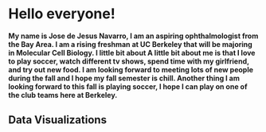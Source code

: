 # Hello everyone! #
**My name is Jose de Jesus Navarro, I am an aspiring ophthalmologist from the Bay Area. I am a rising freshman at UC Berkeley that will be majoring in Molecular Cell Biology. I little bit about A little bit about me is that I love to play soccer, watch different tv shows, spend time with my girlfriend, and try out new food. I am looking forward to meeting lots of new people during the fall and I hope my fall semester is chill. Another thing I am looking forward to this fall is playing soccer, I hope I can play on one of the club teams here at Berkeley.** 
<br>


## Data Visualizations
<script src="https://cdn.plot.ly/plotly-latest.min.js"></script>
<div>                            <div id="a7a267bc-e95b-4022-be5d-cbe6f50b2e27" class="plotly-graph-div" style="height:100%; width:100%;"></div>            <script type="text/javascript">                                    window.PLOTLYENV=window.PLOTLYENV || {};                                    if (document.getElementById("a7a267bc-e95b-4022-be5d-cbe6f50b2e27")) {                    Plotly.newPlot(                        "a7a267bc-e95b-4022-be5d-cbe6f50b2e27",                        [{"coloraxis":"coloraxis","geo":"geo","hovertemplate":"year=1952<br>iso_alpha=%{location}<br>lifeExp=%{z}<extra></extra>","locations":["AFG","ALB","DZA","AGO","ARG","AUS","AUT","BHR","BGD","BEL","BEN","BOL","BIH","BWA","BRA","BGR","BFA","BDI","KHM","CMR","CAN","CAF","TCD","CHL","CHN","COL","COM","COD","COG","CRI","CIV","HRV","CUB","CZE","DNK","DJI","DOM","ECU","EGY","SLV","GNQ","ERI","ETH","FIN","FRA","GAB","GMB","DEU","GHA","GRC","GTM","GIN","GNB","HTI","HND","HKG","HUN","ISL","IND","IDN","IRN","IRQ","IRL","ISR","ITA","JAM","JPN","JOR","KEN","KOR","KOR","KWT","LBN","LSO","LBR","LBY","MDG","MWI","MYS","MLI","MRT","MUS","MEX","MNG","MNE","MAR","MOZ","MMR","NAM","NPL","NLD","NZL","NIC","NER","NGA","NOR","OMN","PAK","PAN","PRY","PER","PHL","POL","PRT","PRI","REU","ROU","RWA","STP","SAU","SEN","SRB","SLE","SGP","SVK","SVN","SOM","ZAF","ESP","LKA","SDN","SWZ","SWE","CHE","SYR","TWN","TZA","THA","TGO","TTO","TUN","TUR","UGA","GBR","USA","URY","VEN","VNM","PSE","YEM","ZMB","ZWE"],"name":"","type":"choropleth","z":[28.801,55.23,43.077,30.015,62.485,69.12,66.8,50.93899999999999,37.484,68.0,38.223,40.414,53.82,47.622,50.917,59.6,31.975,39.031,39.417,38.523,68.75,35.463,38.092,54.745,44.0,50.643,40.715,39.143,42.111,57.206,40.477,61.21,59.42100000000001,66.87,70.78,34.812,45.928,48.357,41.893,45.262,34.482,35.92800000000001,34.078,66.55,67.41,37.003,30.0,67.5,43.149,65.86,42.023,33.609,32.5,37.579,41.912,60.96,64.03,72.49,37.37300000000001,37.468,44.869,45.32,66.91,65.39,65.94,58.53,63.03,43.158,42.27,50.056,47.453,55.565,55.928,42.13800000000001,38.48,42.723,36.681,36.256,48.463,33.685,40.543,50.986,50.789,42.244,59.164,42.87300000000001,31.286,36.319,41.725,36.157,72.13,69.39,42.31399999999999,37.444,36.324,72.67,37.578,43.43600000000001,55.191,62.649,43.902,47.752,61.31,59.82,64.28,52.724,61.05,40.0,46.471,39.875,37.278,57.996,30.331,60.396,64.36,65.57,32.978,45.00899999999999,64.94,57.593,38.635,41.407,71.86,69.62,45.883,58.5,41.215,50.848,38.596,59.1,44.6,43.585,39.978,69.18,68.44,66.071,55.088,40.412,43.16,32.548,42.038,48.451]}],                        {"coloraxis":{"cmax":80,"cmin":30,"colorbar":{"title":{"text":"lifeExp"}},"colorscale":[[0.0,"rgb(165,0,38)"],[0.1,"rgb(215,48,39)"],[0.2,"rgb(244,109,67)"],[0.3,"rgb(253,174,97)"],[0.4,"rgb(254,224,139)"],[0.5,"rgb(255,255,191)"],[0.6,"rgb(217,239,139)"],[0.7,"rgb(166,217,106)"],[0.8,"rgb(102,189,99)"],[0.9,"rgb(26,152,80)"],[1.0,"rgb(0,104,55)"]]},"geo":{"domain":{"x":[0.0,1.0],"y":[0.0,1.0]}},"legend":{"tracegroupgap":0},"sliders":[{"active":0,"currentvalue":{"prefix":"year="},"len":0.9,"pad":{"b":10,"t":60},"steps":[{"args":[["1952"],{"frame":{"duration":0,"redraw":true},"fromcurrent":true,"mode":"immediate","transition":{"duration":0,"easing":"linear"}}],"label":"1952","method":"animate"},{"args":[["1957"],{"frame":{"duration":0,"redraw":true},"fromcurrent":true,"mode":"immediate","transition":{"duration":0,"easing":"linear"}}],"label":"1957","method":"animate"},{"args":[["1962"],{"frame":{"duration":0,"redraw":true},"fromcurrent":true,"mode":"immediate","transition":{"duration":0,"easing":"linear"}}],"label":"1962","method":"animate"},{"args":[["1967"],{"frame":{"duration":0,"redraw":true},"fromcurrent":true,"mode":"immediate","transition":{"duration":0,"easing":"linear"}}],"label":"1967","method":"animate"},{"args":[["1972"],{"frame":{"duration":0,"redraw":true},"fromcurrent":true,"mode":"immediate","transition":{"duration":0,"easing":"linear"}}],"label":"1972","method":"animate"},{"args":[["1977"],{"frame":{"duration":0,"redraw":true},"fromcurrent":true,"mode":"immediate","transition":{"duration":0,"easing":"linear"}}],"label":"1977","method":"animate"},{"args":[["1982"],{"frame":{"duration":0,"redraw":true},"fromcurrent":true,"mode":"immediate","transition":{"duration":0,"easing":"linear"}}],"label":"1982","method":"animate"},{"args":[["1987"],{"frame":{"duration":0,"redraw":true},"fromcurrent":true,"mode":"immediate","transition":{"duration":0,"easing":"linear"}}],"label":"1987","method":"animate"},{"args":[["1992"],{"frame":{"duration":0,"redraw":true},"fromcurrent":true,"mode":"immediate","transition":{"duration":0,"easing":"linear"}}],"label":"1992","method":"animate"},{"args":[["1997"],{"frame":{"duration":0,"redraw":true},"fromcurrent":true,"mode":"immediate","transition":{"duration":0,"easing":"linear"}}],"label":"1997","method":"animate"},{"args":[["2002"],{"frame":{"duration":0,"redraw":true},"fromcurrent":true,"mode":"immediate","transition":{"duration":0,"easing":"linear"}}],"label":"2002","method":"animate"},{"args":[["2007"],{"frame":{"duration":0,"redraw":true},"fromcurrent":true,"mode":"immediate","transition":{"duration":0,"easing":"linear"}}],"label":"2007","method":"animate"}],"x":0.1,"xanchor":"left","y":0,"yanchor":"top"}],"template":{"data":{"bar":[{"error_x":{"color":"#2a3f5f"},"error_y":{"color":"#2a3f5f"},"marker":{"line":{"color":"#E5ECF6","width":0.5},"pattern":{"fillmode":"overlay","size":10,"solidity":0.2}},"type":"bar"}],"barpolar":[{"marker":{"line":{"color":"#E5ECF6","width":0.5},"pattern":{"fillmode":"overlay","size":10,"solidity":0.2}},"type":"barpolar"}],"carpet":[{"aaxis":{"endlinecolor":"#2a3f5f","gridcolor":"white","linecolor":"white","minorgridcolor":"white","startlinecolor":"#2a3f5f"},"baxis":{"endlinecolor":"#2a3f5f","gridcolor":"white","linecolor":"white","minorgridcolor":"white","startlinecolor":"#2a3f5f"},"type":"carpet"}],"choropleth":[{"colorbar":{"outlinewidth":0,"ticks":""},"type":"choropleth"}],"contour":[{"colorbar":{"outlinewidth":0,"ticks":""},"colorscale":[[0.0,"#0d0887"],[0.1111111111111111,"#46039f"],[0.2222222222222222,"#7201a8"],[0.3333333333333333,"#9c179e"],[0.4444444444444444,"#bd3786"],[0.5555555555555556,"#d8576b"],[0.6666666666666666,"#ed7953"],[0.7777777777777778,"#fb9f3a"],[0.8888888888888888,"#fdca26"],[1.0,"#f0f921"]],"type":"contour"}],"contourcarpet":[{"colorbar":{"outlinewidth":0,"ticks":""},"type":"contourcarpet"}],"heatmap":[{"colorbar":{"outlinewidth":0,"ticks":""},"colorscale":[[0.0,"#0d0887"],[0.1111111111111111,"#46039f"],[0.2222222222222222,"#7201a8"],[0.3333333333333333,"#9c179e"],[0.4444444444444444,"#bd3786"],[0.5555555555555556,"#d8576b"],[0.6666666666666666,"#ed7953"],[0.7777777777777778,"#fb9f3a"],[0.8888888888888888,"#fdca26"],[1.0,"#f0f921"]],"type":"heatmap"}],"heatmapgl":[{"colorbar":{"outlinewidth":0,"ticks":""},"colorscale":[[0.0,"#0d0887"],[0.1111111111111111,"#46039f"],[0.2222222222222222,"#7201a8"],[0.3333333333333333,"#9c179e"],[0.4444444444444444,"#bd3786"],[0.5555555555555556,"#d8576b"],[0.6666666666666666,"#ed7953"],[0.7777777777777778,"#fb9f3a"],[0.8888888888888888,"#fdca26"],[1.0,"#f0f921"]],"type":"heatmapgl"}],"histogram":[{"marker":{"pattern":{"fillmode":"overlay","size":10,"solidity":0.2}},"type":"histogram"}],"histogram2d":[{"colorbar":{"outlinewidth":0,"ticks":""},"colorscale":[[0.0,"#0d0887"],[0.1111111111111111,"#46039f"],[0.2222222222222222,"#7201a8"],[0.3333333333333333,"#9c179e"],[0.4444444444444444,"#bd3786"],[0.5555555555555556,"#d8576b"],[0.6666666666666666,"#ed7953"],[0.7777777777777778,"#fb9f3a"],[0.8888888888888888,"#fdca26"],[1.0,"#f0f921"]],"type":"histogram2d"}],"histogram2dcontour":[{"colorbar":{"outlinewidth":0,"ticks":""},"colorscale":[[0.0,"#0d0887"],[0.1111111111111111,"#46039f"],[0.2222222222222222,"#7201a8"],[0.3333333333333333,"#9c179e"],[0.4444444444444444,"#bd3786"],[0.5555555555555556,"#d8576b"],[0.6666666666666666,"#ed7953"],[0.7777777777777778,"#fb9f3a"],[0.8888888888888888,"#fdca26"],[1.0,"#f0f921"]],"type":"histogram2dcontour"}],"mesh3d":[{"colorbar":{"outlinewidth":0,"ticks":""},"type":"mesh3d"}],"parcoords":[{"line":{"colorbar":{"outlinewidth":0,"ticks":""}},"type":"parcoords"}],"pie":[{"automargin":true,"type":"pie"}],"scatter":[{"marker":{"colorbar":{"outlinewidth":0,"ticks":""}},"type":"scatter"}],"scatter3d":[{"line":{"colorbar":{"outlinewidth":0,"ticks":""}},"marker":{"colorbar":{"outlinewidth":0,"ticks":""}},"type":"scatter3d"}],"scattercarpet":[{"marker":{"colorbar":{"outlinewidth":0,"ticks":""}},"type":"scattercarpet"}],"scattergeo":[{"marker":{"colorbar":{"outlinewidth":0,"ticks":""}},"type":"scattergeo"}],"scattergl":[{"marker":{"colorbar":{"outlinewidth":0,"ticks":""}},"type":"scattergl"}],"scattermapbox":[{"marker":{"colorbar":{"outlinewidth":0,"ticks":""}},"type":"scattermapbox"}],"scatterpolar":[{"marker":{"colorbar":{"outlinewidth":0,"ticks":""}},"type":"scatterpolar"}],"scatterpolargl":[{"marker":{"colorbar":{"outlinewidth":0,"ticks":""}},"type":"scatterpolargl"}],"scatterternary":[{"marker":{"colorbar":{"outlinewidth":0,"ticks":""}},"type":"scatterternary"}],"surface":[{"colorbar":{"outlinewidth":0,"ticks":""},"colorscale":[[0.0,"#0d0887"],[0.1111111111111111,"#46039f"],[0.2222222222222222,"#7201a8"],[0.3333333333333333,"#9c179e"],[0.4444444444444444,"#bd3786"],[0.5555555555555556,"#d8576b"],[0.6666666666666666,"#ed7953"],[0.7777777777777778,"#fb9f3a"],[0.8888888888888888,"#fdca26"],[1.0,"#f0f921"]],"type":"surface"}],"table":[{"cells":{"fill":{"color":"#EBF0F8"},"line":{"color":"white"}},"header":{"fill":{"color":"#C8D4E3"},"line":{"color":"white"}},"type":"table"}]},"layout":{"annotationdefaults":{"arrowcolor":"#2a3f5f","arrowhead":0,"arrowwidth":1},"autotypenumbers":"strict","coloraxis":{"colorbar":{"outlinewidth":0,"ticks":""}},"colorscale":{"diverging":[[0,"#8e0152"],[0.1,"#c51b7d"],[0.2,"#de77ae"],[0.3,"#f1b6da"],[0.4,"#fde0ef"],[0.5,"#f7f7f7"],[0.6,"#e6f5d0"],[0.7,"#b8e186"],[0.8,"#7fbc41"],[0.9,"#4d9221"],[1,"#276419"]],"sequential":[[0.0,"#0d0887"],[0.1111111111111111,"#46039f"],[0.2222222222222222,"#7201a8"],[0.3333333333333333,"#9c179e"],[0.4444444444444444,"#bd3786"],[0.5555555555555556,"#d8576b"],[0.6666666666666666,"#ed7953"],[0.7777777777777778,"#fb9f3a"],[0.8888888888888888,"#fdca26"],[1.0,"#f0f921"]],"sequentialminus":[[0.0,"#0d0887"],[0.1111111111111111,"#46039f"],[0.2222222222222222,"#7201a8"],[0.3333333333333333,"#9c179e"],[0.4444444444444444,"#bd3786"],[0.5555555555555556,"#d8576b"],[0.6666666666666666,"#ed7953"],[0.7777777777777778,"#fb9f3a"],[0.8888888888888888,"#fdca26"],[1.0,"#f0f921"]]},"colorway":["#636efa","#EF553B","#00cc96","#ab63fa","#FFA15A","#19d3f3","#FF6692","#B6E880","#FF97FF","#FECB52"],"font":{"color":"#2a3f5f"},"geo":{"bgcolor":"white","lakecolor":"white","landcolor":"#E5ECF6","showlakes":true,"showland":true,"subunitcolor":"white"},"hoverlabel":{"align":"left"},"hovermode":"closest","mapbox":{"style":"light"},"paper_bgcolor":"white","plot_bgcolor":"#E5ECF6","polar":{"angularaxis":{"gridcolor":"white","linecolor":"white","ticks":""},"bgcolor":"#E5ECF6","radialaxis":{"gridcolor":"white","linecolor":"white","ticks":""}},"scene":{"xaxis":{"backgroundcolor":"#E5ECF6","gridcolor":"white","gridwidth":2,"linecolor":"white","showbackground":true,"ticks":"","zerolinecolor":"white"},"yaxis":{"backgroundcolor":"#E5ECF6","gridcolor":"white","gridwidth":2,"linecolor":"white","showbackground":true,"ticks":"","zerolinecolor":"white"},"zaxis":{"backgroundcolor":"#E5ECF6","gridcolor":"white","gridwidth":2,"linecolor":"white","showbackground":true,"ticks":"","zerolinecolor":"white"}},"shapedefaults":{"line":{"color":"#2a3f5f"}},"ternary":{"aaxis":{"gridcolor":"white","linecolor":"white","ticks":""},"baxis":{"gridcolor":"white","linecolor":"white","ticks":""},"bgcolor":"#E5ECF6","caxis":{"gridcolor":"white","linecolor":"white","ticks":""}},"title":{"x":0.05},"xaxis":{"automargin":true,"gridcolor":"white","linecolor":"white","ticks":"","title":{"standoff":15},"zerolinecolor":"white","zerolinewidth":2},"yaxis":{"automargin":true,"gridcolor":"white","linecolor":"white","ticks":"","title":{"standoff":15},"zerolinecolor":"white","zerolinewidth":2}}},"title":{"text":"Life Expectancy Over Time"},"updatemenus":[{"buttons":[{"args":[null,{"frame":{"duration":500,"redraw":true},"fromcurrent":true,"mode":"immediate","transition":{"duration":500,"easing":"linear"}}],"label":"&#9654;","method":"animate"},{"args":[[null],{"frame":{"duration":0,"redraw":true},"fromcurrent":true,"mode":"immediate","transition":{"duration":0,"easing":"linear"}}],"label":"&#9724;","method":"animate"}],"direction":"left","pad":{"r":10,"t":70},"showactive":false,"type":"buttons","x":0.1,"xanchor":"right","y":0,"yanchor":"top"}]},                        {"responsive": true}                    ).then(function(){
                            Plotly.addFrames('a7a267bc-e95b-4022-be5d-cbe6f50b2e27', [{"data":[{"coloraxis":"coloraxis","geo":"geo","hovertemplate":"year=1952<br>iso_alpha=%{location}<br>lifeExp=%{z}<extra></extra>","locations":["AFG","ALB","DZA","AGO","ARG","AUS","AUT","BHR","BGD","BEL","BEN","BOL","BIH","BWA","BRA","BGR","BFA","BDI","KHM","CMR","CAN","CAF","TCD","CHL","CHN","COL","COM","COD","COG","CRI","CIV","HRV","CUB","CZE","DNK","DJI","DOM","ECU","EGY","SLV","GNQ","ERI","ETH","FIN","FRA","GAB","GMB","DEU","GHA","GRC","GTM","GIN","GNB","HTI","HND","HKG","HUN","ISL","IND","IDN","IRN","IRQ","IRL","ISR","ITA","JAM","JPN","JOR","KEN","KOR","KOR","KWT","LBN","LSO","LBR","LBY","MDG","MWI","MYS","MLI","MRT","MUS","MEX","MNG","MNE","MAR","MOZ","MMR","NAM","NPL","NLD","NZL","NIC","NER","NGA","NOR","OMN","PAK","PAN","PRY","PER","PHL","POL","PRT","PRI","REU","ROU","RWA","STP","SAU","SEN","SRB","SLE","SGP","SVK","SVN","SOM","ZAF","ESP","LKA","SDN","SWZ","SWE","CHE","SYR","TWN","TZA","THA","TGO","TTO","TUN","TUR","UGA","GBR","USA","URY","VEN","VNM","PSE","YEM","ZMB","ZWE"],"name":"","type":"choropleth","z":[28.801,55.23,43.077,30.015,62.485,69.12,66.8,50.93899999999999,37.484,68.0,38.223,40.414,53.82,47.622,50.917,59.6,31.975,39.031,39.417,38.523,68.75,35.463,38.092,54.745,44.0,50.643,40.715,39.143,42.111,57.206,40.477,61.21,59.42100000000001,66.87,70.78,34.812,45.928,48.357,41.893,45.262,34.482,35.92800000000001,34.078,66.55,67.41,37.003,30.0,67.5,43.149,65.86,42.023,33.609,32.5,37.579,41.912,60.96,64.03,72.49,37.37300000000001,37.468,44.869,45.32,66.91,65.39,65.94,58.53,63.03,43.158,42.27,50.056,47.453,55.565,55.928,42.13800000000001,38.48,42.723,36.681,36.256,48.463,33.685,40.543,50.986,50.789,42.244,59.164,42.87300000000001,31.286,36.319,41.725,36.157,72.13,69.39,42.31399999999999,37.444,36.324,72.67,37.578,43.43600000000001,55.191,62.649,43.902,47.752,61.31,59.82,64.28,52.724,61.05,40.0,46.471,39.875,37.278,57.996,30.331,60.396,64.36,65.57,32.978,45.00899999999999,64.94,57.593,38.635,41.407,71.86,69.62,45.883,58.5,41.215,50.848,38.596,59.1,44.6,43.585,39.978,69.18,68.44,66.071,55.088,40.412,43.16,32.548,42.038,48.451]}],"name":"1952"},{"data":[{"coloraxis":"coloraxis","geo":"geo","hovertemplate":"year=1957<br>iso_alpha=%{location}<br>lifeExp=%{z}<extra></extra>","locations":["AFG","ALB","DZA","AGO","ARG","AUS","AUT","BHR","BGD","BEL","BEN","BOL","BIH","BWA","BRA","BGR","BFA","BDI","KHM","CMR","CAN","CAF","TCD","CHL","CHN","COL","COM","COD","COG","CRI","CIV","HRV","CUB","CZE","DNK","DJI","DOM","ECU","EGY","SLV","GNQ","ERI","ETH","FIN","FRA","GAB","GMB","DEU","GHA","GRC","GTM","GIN","GNB","HTI","HND","HKG","HUN","ISL","IND","IDN","IRN","IRQ","IRL","ISR","ITA","JAM","JPN","JOR","KEN","KOR","KOR","KWT","LBN","LSO","LBR","LBY","MDG","MWI","MYS","MLI","MRT","MUS","MEX","MNG","MNE","MAR","MOZ","MMR","NAM","NPL","NLD","NZL","NIC","NER","NGA","NOR","OMN","PAK","PAN","PRY","PER","PHL","POL","PRT","PRI","REU","ROU","RWA","STP","SAU","SEN","SRB","SLE","SGP","SVK","SVN","SOM","ZAF","ESP","LKA","SDN","SWZ","SWE","CHE","SYR","TWN","TZA","THA","TGO","TTO","TUN","TUR","UGA","GBR","USA","URY","VEN","VNM","PSE","YEM","ZMB","ZWE"],"name":"","type":"choropleth","z":[30.332,59.28,45.685,31.999,64.399,70.33,67.48,53.832,39.348,69.24,40.358,41.89,58.45,49.618,53.285,66.61,34.906,40.533,41.36600000000001,40.428,69.96,37.464,39.881,56.074,50.54896,55.118,42.46,40.652,45.053,60.026,42.469,64.77,62.325,69.03,71.81,37.328,49.828,51.356,44.444,48.57,35.98300000000001,38.047,36.667,67.49,68.93,38.999,32.065,69.1,44.779,67.86,44.142,34.558,33.489000000000004,40.696,44.665,64.75,66.41,73.47,40.249,39.918,47.181,48.437,68.9,67.84,67.81,62.61,65.5,45.669,44.68600000000001,54.081,52.681,58.033,59.489,45.047,39.486,45.289,38.865,37.207,52.102,35.30699999999999,42.338,58.089,55.19,45.24800000000001,61.448,45.423,33.779,41.905,45.226000000000006,37.686,72.99,70.26,45.432,38.598,37.802,73.44,40.08,45.557,59.201,63.19600000000001,46.26300000000001,51.334,65.77,61.51,68.54,55.09,64.1,41.5,48.945,42.868,39.329,61.685,31.57,63.179,67.45,67.85,34.977,47.985,66.66,61.456,39.624,43.424,72.49,70.56,48.284,62.4,42.974,53.63,41.208,61.8,47.1,48.07899999999999,42.57100000000001,70.42,69.49,67.044,57.907,42.887,45.67100000000001,33.97,44.077,50.469]}],"name":"1957"},{"data":[{"coloraxis":"coloraxis","geo":"geo","hovertemplate":"year=1962<br>iso_alpha=%{location}<br>lifeExp=%{z}<extra></extra>","locations":["AFG","ALB","DZA","AGO","ARG","AUS","AUT","BHR","BGD","BEL","BEN","BOL","BIH","BWA","BRA","BGR","BFA","BDI","KHM","CMR","CAN","CAF","TCD","CHL","CHN","COL","COM","COD","COG","CRI","CIV","HRV","CUB","CZE","DNK","DJI","DOM","ECU","EGY","SLV","GNQ","ERI","ETH","FIN","FRA","GAB","GMB","DEU","GHA","GRC","GTM","GIN","GNB","HTI","HND","HKG","HUN","ISL","IND","IDN","IRN","IRQ","IRL","ISR","ITA","JAM","JPN","JOR","KEN","KOR","KOR","KWT","LBN","LSO","LBR","LBY","MDG","MWI","MYS","MLI","MRT","MUS","MEX","MNG","MNE","MAR","MOZ","MMR","NAM","NPL","NLD","NZL","NIC","NER","NGA","NOR","OMN","PAK","PAN","PRY","PER","PHL","POL","PRT","PRI","REU","ROU","RWA","STP","SAU","SEN","SRB","SLE","SGP","SVK","SVN","SOM","ZAF","ESP","LKA","SDN","SWZ","SWE","CHE","SYR","TWN","TZA","THA","TGO","TTO","TUN","TUR","UGA","GBR","USA","URY","VEN","VNM","PSE","YEM","ZMB","ZWE"],"name":"","type":"choropleth","z":[31.997,64.82,48.303,34.0,65.142,70.93,69.54,56.923,41.216,70.25,42.618,43.428,61.93,51.52,55.665,69.51,37.814,42.045,43.415,42.643,71.3,39.475,41.716,57.924,44.50136,57.863,44.467,42.122,48.435,62.842,44.93,67.13,65.24600000000001,69.9,72.35,39.69300000000001,53.459,54.64,46.992,52.307,37.485,40.158,40.059,68.75,70.51,40.489,33.896,70.3,46.452,69.51,46.95399999999999,35.753,34.488,43.59,48.041,67.65,67.96,73.68,43.605,42.518,49.325,51.457,70.29,69.39,69.24,65.61,68.73,48.12600000000001,47.949,56.65600000000001,55.292,60.47,62.094,47.747,40.502,47.808,40.848,38.41,55.737,36.936,44.24800000000001,60.246,58.299,48.25100000000001,63.728,47.924,36.161,45.108,48.386,39.393,73.23,71.24,48.632,39.487,39.36,73.47,43.165,47.67,61.817,64.361,49.096,54.757,67.64,64.39,69.62,57.666,66.8,43.0,51.893,45.914,41.45399999999999,64.531,32.767,65.798,70.33,69.15,36.981,49.951,69.69,62.192,40.87,44.992,73.37,71.32,50.305,65.2,44.246,56.06100000000001,43.922,64.9,49.57899999999999,52.098,45.344,70.76,70.21,68.253,60.77,45.363,48.127,35.18,46.023,52.358]}],"name":"1962"},{"data":[{"coloraxis":"coloraxis","geo":"geo","hovertemplate":"year=1967<br>iso_alpha=%{location}<br>lifeExp=%{z}<extra></extra>","locations":["AFG","ALB","DZA","AGO","ARG","AUS","AUT","BHR","BGD","BEL","BEN","BOL","BIH","BWA","BRA","BGR","BFA","BDI","KHM","CMR","CAN","CAF","TCD","CHL","CHN","COL","COM","COD","COG","CRI","CIV","HRV","CUB","CZE","DNK","DJI","DOM","ECU","EGY","SLV","GNQ","ERI","ETH","FIN","FRA","GAB","GMB","DEU","GHA","GRC","GTM","GIN","GNB","HTI","HND","HKG","HUN","ISL","IND","IDN","IRN","IRQ","IRL","ISR","ITA","JAM","JPN","JOR","KEN","KOR","KOR","KWT","LBN","LSO","LBR","LBY","MDG","MWI","MYS","MLI","MRT","MUS","MEX","MNG","MNE","MAR","MOZ","MMR","NAM","NPL","NLD","NZL","NIC","NER","NGA","NOR","OMN","PAK","PAN","PRY","PER","PHL","POL","PRT","PRI","REU","ROU","RWA","STP","SAU","SEN","SRB","SLE","SGP","SVK","SVN","SOM","ZAF","ESP","LKA","SDN","SWZ","SWE","CHE","SYR","TWN","TZA","THA","TGO","TTO","TUN","TUR","UGA","GBR","USA","URY","VEN","VNM","PSE","YEM","ZMB","ZWE"],"name":"","type":"choropleth","z":[34.02,66.22,51.407,35.985,65.634,71.1,70.14,59.923,43.453,70.94,44.885,45.032,64.79,53.298,57.632,70.42,40.697,43.548,45.415,44.799,72.13,41.478,43.601000000000006,60.523,58.38112,59.963,46.472,44.056,52.04,65.42399999999999,47.35,68.5,68.29,70.38,72.96,42.074,56.75100000000001,56.678,49.293,55.855,38.987,42.18899999999999,42.115,69.83,71.55,44.598,35.857,70.8,48.072,71.0,50.01600000000001,37.197,35.492,46.243,50.924,70.0,69.5,73.73,47.19300000000001,45.964,52.469,54.459,71.08,70.75,71.06,67.51,71.43,51.629,50.654,59.942,57.716,64.624,63.87,48.492,41.536,50.227,42.881,39.487,59.371,38.487,46.289,61.557,60.11,51.253,67.178,50.335,38.113,49.379,51.159,41.472,73.82,71.52,51.88399999999999,40.118,41.04,74.08,46.988,49.8,64.071,64.95100000000001,51.445,56.393,69.61,66.6,71.1,60.542,66.8,44.1,54.425,49.901,43.563,66.914,34.113,67.946,70.98,69.18,38.977,51.927,71.44,64.266,42.858,46.633,74.16,72.77,53.655,67.5,45.757,58.285,46.769,65.4,52.053,54.33600000000001,48.051,71.36,70.76,68.468,63.479,47.838,51.631,36.984,47.768,53.995]}],"name":"1967"},{"data":[{"coloraxis":"coloraxis","geo":"geo","hovertemplate":"year=1972<br>iso_alpha=%{location}<br>lifeExp=%{z}<extra></extra>","locations":["AFG","ALB","DZA","AGO","ARG","AUS","AUT","BHR","BGD","BEL","BEN","BOL","BIH","BWA","BRA","BGR","BFA","BDI","KHM","CMR","CAN","CAF","TCD","CHL","CHN","COL","COM","COD","COG","CRI","CIV","HRV","CUB","CZE","DNK","DJI","DOM","ECU","EGY","SLV","GNQ","ERI","ETH","FIN","FRA","GAB","GMB","DEU","GHA","GRC","GTM","GIN","GNB","HTI","HND","HKG","HUN","ISL","IND","IDN","IRN","IRQ","IRL","ISR","ITA","JAM","JPN","JOR","KEN","KOR","KOR","KWT","LBN","LSO","LBR","LBY","MDG","MWI","MYS","MLI","MRT","MUS","MEX","MNG","MNE","MAR","MOZ","MMR","NAM","NPL","NLD","NZL","NIC","NER","NGA","NOR","OMN","PAK","PAN","PRY","PER","PHL","POL","PRT","PRI","REU","ROU","RWA","STP","SAU","SEN","SRB","SLE","SGP","SVK","SVN","SOM","ZAF","ESP","LKA","SDN","SWZ","SWE","CHE","SYR","TWN","TZA","THA","TGO","TTO","TUN","TUR","UGA","GBR","USA","URY","VEN","VNM","PSE","YEM","ZMB","ZWE"],"name":"","type":"choropleth","z":[36.088,67.69,54.518,37.928,67.065,71.93,70.63,63.3,45.252,71.44,47.014,46.714,67.45,56.024,59.504,70.9,43.591,44.057,40.317,47.049,72.88,43.457,45.569,63.441,63.11888,61.62300000000001,48.944,45.989,54.907,67.84899999999999,49.801,69.61,70.723,70.29,73.47,44.36600000000001,59.631,58.79600000000001,51.137,58.207,40.516,44.142,43.515,70.87,72.38,48.69,38.308,71.0,49.875,72.34,53.738,38.842,36.486,48.042,53.88399999999999,72.0,69.76,74.46,50.651,49.203,55.234,56.95,71.28,71.63,72.19,69.0,73.42,56.528,53.559,63.983,62.612,67.712,65.421,49.767,42.614,52.773,44.851000000000006,41.76600000000001,63.01,39.977,48.437,62.944,62.361,53.754,70.63600000000002,52.862,40.328,53.07,53.867,43.971,73.75,71.89,55.151,40.546,42.82100000000001,74.34,52.143,51.929,66.21600000000001,65.815,55.448,58.065,70.85,69.26,72.16,64.274,69.21,44.6,56.48,53.886,45.815,68.7,35.4,69.521,70.35,69.82,40.973,53.69600000000001,73.06,65.042,45.083,49.552,74.72,73.78,57.29600000000001,69.39,47.62,60.405,49.75899999999999,65.9,55.602,57.005,51.01600000000001,72.01,71.34,68.673,65.712,50.254,56.532,39.848,50.107,55.635]}],"name":"1972"},{"data":[{"coloraxis":"coloraxis","geo":"geo","hovertemplate":"year=1977<br>iso_alpha=%{location}<br>lifeExp=%{z}<extra></extra>","locations":["AFG","ALB","DZA","AGO","ARG","AUS","AUT","BHR","BGD","BEL","BEN","BOL","BIH","BWA","BRA","BGR","BFA","BDI","KHM","CMR","CAN","CAF","TCD","CHL","CHN","COL","COM","COD","COG","CRI","CIV","HRV","CUB","CZE","DNK","DJI","DOM","ECU","EGY","SLV","GNQ","ERI","ETH","FIN","FRA","GAB","GMB","DEU","GHA","GRC","GTM","GIN","GNB","HTI","HND","HKG","HUN","ISL","IND","IDN","IRN","IRQ","IRL","ISR","ITA","JAM","JPN","JOR","KEN","KOR","KOR","KWT","LBN","LSO","LBR","LBY","MDG","MWI","MYS","MLI","MRT","MUS","MEX","MNG","MNE","MAR","MOZ","MMR","NAM","NPL","NLD","NZL","NIC","NER","NGA","NOR","OMN","PAK","PAN","PRY","PER","PHL","POL","PRT","PRI","REU","ROU","RWA","STP","SAU","SEN","SRB","SLE","SGP","SVK","SVN","SOM","ZAF","ESP","LKA","SDN","SWZ","SWE","CHE","SYR","TWN","TZA","THA","TGO","TTO","TUN","TUR","UGA","GBR","USA","URY","VEN","VNM","PSE","YEM","ZMB","ZWE"],"name":"","type":"choropleth","z":[38.438,68.93,58.014,39.483,68.48100000000001,73.49,72.17,65.593,46.923,72.8,49.19,50.023,69.86,59.319,61.489,70.81,46.137,45.91,31.22,49.355,74.21,46.775,47.383,67.05199999999999,63.96736,63.837,50.93899999999999,47.804,55.625,70.75,52.374,70.64,72.649,70.71,74.69,46.519,61.788,61.31,53.319,56.69600000000001,42.024,44.535,44.51,72.52,73.83,52.79,41.842,72.5,51.756,73.68,56.029,40.762,37.465,49.923,57.402,73.6,69.95,76.11,54.208,52.702,57.702,60.413,72.03,73.06,73.48,70.11,75.38,61.13399999999999,56.155,67.15899999999999,64.766,69.343,66.09899999999999,52.208,43.764,57.442,46.881,43.767,65.256,41.714,50.852,64.93,65.032,55.49100000000001,73.066,55.73,42.495,56.059,56.437,46.74800000000001,75.24,72.22,57.47,41.291,44.514,75.37,57.367,54.043,68.681,66.35300000000001,58.447,60.06,70.67,70.41,73.44,67.064,69.46,45.0,58.55,58.69,48.879,70.3,36.788,70.795,70.45,70.97,41.974,55.527,74.39,65.949,47.8,52.537,75.44,75.39,61.195,70.59,49.919,62.494,52.887,68.3,59.837,59.507,50.35,72.76,73.38,69.48100000000001,67.456,55.764,60.765,44.175,51.386,57.674]}],"name":"1977"},{"data":[{"coloraxis":"coloraxis","geo":"geo","hovertemplate":"year=1982<br>iso_alpha=%{location}<br>lifeExp=%{z}<extra></extra>","locations":["AFG","ALB","DZA","AGO","ARG","AUS","AUT","BHR","BGD","BEL","BEN","BOL","BIH","BWA","BRA","BGR","BFA","BDI","KHM","CMR","CAN","CAF","TCD","CHL","CHN","COL","COM","COD","COG","CRI","CIV","HRV","CUB","CZE","DNK","DJI","DOM","ECU","EGY","SLV","GNQ","ERI","ETH","FIN","FRA","GAB","GMB","DEU","GHA","GRC","GTM","GIN","GNB","HTI","HND","HKG","HUN","ISL","IND","IDN","IRN","IRQ","IRL","ISR","ITA","JAM","JPN","JOR","KEN","KOR","KOR","KWT","LBN","LSO","LBR","LBY","MDG","MWI","MYS","MLI","MRT","MUS","MEX","MNG","MNE","MAR","MOZ","MMR","NAM","NPL","NLD","NZL","NIC","NER","NGA","NOR","OMN","PAK","PAN","PRY","PER","PHL","POL","PRT","PRI","REU","ROU","RWA","STP","SAU","SEN","SRB","SLE","SGP","SVK","SVN","SOM","ZAF","ESP","LKA","SDN","SWZ","SWE","CHE","SYR","TWN","TZA","THA","TGO","TTO","TUN","TUR","UGA","GBR","USA","URY","VEN","VNM","PSE","YEM","ZMB","ZWE"],"name":"","type":"choropleth","z":[39.854,70.42,61.368,39.942,69.942,74.74,73.18,69.05199999999999,50.00899999999999,73.93,50.904,53.859,70.69,61.484,63.33600000000001,71.08,48.122,47.471,50.957,52.96100000000001,75.76,48.295,49.517,70.565,65.525,66.653,52.933,47.784,56.695,73.45,53.983,70.46,73.717,70.96,74.63,48.812,63.727,64.342,56.006,56.604,43.662,43.89,44.916,74.55,74.89,56.56399999999999,45.58,73.8,53.744,75.24,58.137,42.89100000000001,39.327,51.46100000000001,60.909,75.45,69.39,76.99,56.596,56.159,59.62,62.038,73.1,74.45,74.98,71.21,77.11,63.739,58.76600000000001,69.1,67.123,71.309,66.983,55.078,44.852,62.155,48.969,45.642,68.0,43.916,53.599,66.711,67.405,57.489,74.101,59.65,42.795,58.056,58.968,49.594,76.05,73.84,59.298,42.598,45.826,75.97,62.728,56.158,70.472,66.874,61.40600000000001,62.082,71.32,72.77,73.75,69.885,69.66,46.218,60.351000000000006,63.012,52.379,70.16199999999999,38.445,71.76,70.8,71.063,42.955,58.161,76.3,68.757,50.338,55.56100000000001,76.42,76.21,64.59,72.16,50.608,64.597,55.471,68.832,64.048,61.036,49.849,74.04,74.65,70.805,68.557,58.816,64.406,49.113,51.82100000000001,60.363]}],"name":"1982"},{"data":[{"coloraxis":"coloraxis","geo":"geo","hovertemplate":"year=1987<br>iso_alpha=%{location}<br>lifeExp=%{z}<extra></extra>","locations":["AFG","ALB","DZA","AGO","ARG","AUS","AUT","BHR","BGD","BEL","BEN","BOL","BIH","BWA","BRA","BGR","BFA","BDI","KHM","CMR","CAN","CAF","TCD","CHL","CHN","COL","COM","COD","COG","CRI","CIV","HRV","CUB","CZE","DNK","DJI","DOM","ECU","EGY","SLV","GNQ","ERI","ETH","FIN","FRA","GAB","GMB","DEU","GHA","GRC","GTM","GIN","GNB","HTI","HND","HKG","HUN","ISL","IND","IDN","IRN","IRQ","IRL","ISR","ITA","JAM","JPN","JOR","KEN","KOR","KOR","KWT","LBN","LSO","LBR","LBY","MDG","MWI","MYS","MLI","MRT","MUS","MEX","MNG","MNE","MAR","MOZ","MMR","NAM","NPL","NLD","NZL","NIC","NER","NGA","NOR","OMN","PAK","PAN","PRY","PER","PHL","POL","PRT","PRI","REU","ROU","RWA","STP","SAU","SEN","SRB","SLE","SGP","SVK","SVN","SOM","ZAF","ESP","LKA","SDN","SWZ","SWE","CHE","SYR","TWN","TZA","THA","TGO","TTO","TUN","TUR","UGA","GBR","USA","URY","VEN","VNM","PSE","YEM","ZMB","ZWE"],"name":"","type":"choropleth","z":[40.822,72.0,65.79899999999999,39.906,70.774,76.32,74.94,70.75,52.819,75.35,52.337,57.25100000000001,71.14,63.622,65.205,71.34,49.557,48.21100000000001,53.914,54.985,76.86,50.485,51.051,72.492,67.274,67.768,54.926,47.412,57.47,74.752,54.655,71.52,74.17399999999998,71.58,74.8,50.04,66.046,67.23100000000001,59.797,63.154,45.664,46.453,46.684,74.83,76.34,60.19,49.265,74.847,55.729,76.67,60.782,45.552,41.245,53.636,64.492,76.2,69.58,77.23,58.553,60.137,63.04,65.044,74.36,75.6,76.42,71.77,78.67,65.869,59.339,70.64699999999998,69.81,74.17399999999998,67.926,57.18,46.027,66.234,49.35,47.457,69.5,46.364,56.145,68.74,69.498,60.222,74.865,62.677,42.861,58.339,60.835,52.537,76.83,74.32,62.008,44.555,46.886,75.89,67.734,58.245,71.523,67.378,64.134,64.15100000000001,70.98,74.06,74.63,71.913,69.53,44.02,61.728,66.295,55.769,71.218,40.006,73.56,71.08,72.25,44.50100000000001,60.834,76.9,69.01100000000001,51.744,57.678,77.19,77.41,66.97399999999999,73.4,51.535,66.084,56.941,69.582,66.89399999999999,63.108,51.50899999999999,75.007,75.02,71.918,70.19,62.82,67.046,52.922,50.82100000000001,62.351000000000006]}],"name":"1987"},{"data":[{"coloraxis":"coloraxis","geo":"geo","hovertemplate":"year=1992<br>iso_alpha=%{location}<br>lifeExp=%{z}<extra></extra>","locations":["AFG","ALB","DZA","AGO","ARG","AUS","AUT","BHR","BGD","BEL","BEN","BOL","BIH","BWA","BRA","BGR","BFA","BDI","KHM","CMR","CAN","CAF","TCD","CHL","CHN","COL","COM","COD","COG","CRI","CIV","HRV","CUB","CZE","DNK","DJI","DOM","ECU","EGY","SLV","GNQ","ERI","ETH","FIN","FRA","GAB","GMB","DEU","GHA","GRC","GTM","GIN","GNB","HTI","HND","HKG","HUN","ISL","IND","IDN","IRN","IRQ","IRL","ISR","ITA","JAM","JPN","JOR","KEN","KOR","KOR","KWT","LBN","LSO","LBR","LBY","MDG","MWI","MYS","MLI","MRT","MUS","MEX","MNG","MNE","MAR","MOZ","MMR","NAM","NPL","NLD","NZL","NIC","NER","NGA","NOR","OMN","PAK","PAN","PRY","PER","PHL","POL","PRT","PRI","REU","ROU","RWA","STP","SAU","SEN","SRB","SLE","SGP","SVK","SVN","SOM","ZAF","ESP","LKA","SDN","SWZ","SWE","CHE","SYR","TWN","TZA","THA","TGO","TTO","TUN","TUR","UGA","GBR","USA","URY","VEN","VNM","PSE","YEM","ZMB","ZWE"],"name":"","type":"choropleth","z":[41.674,71.581,67.744,40.647,71.868,77.56,76.04,72.601,56.018,76.46,53.919,59.957,72.178,62.745,67.057,71.19,50.26,44.736,55.803,54.31399999999999,77.95,49.396,51.724,74.126,68.69,68.421,57.93899999999999,45.548,56.433,75.71300000000002,52.044,72.527,74.414,72.4,75.33,51.604,68.457,69.613,63.674,66.798,47.545,49.99100000000001,48.091,75.7,77.46,61.36600000000001,52.644,76.07,57.50100000000001,77.03,63.37300000000001,48.576,43.26600000000001,55.089,66.399,77.601,69.17,78.77,60.223,62.681,65.742,59.46100000000001,75.467,76.93,77.44,71.766,79.36,68.015,59.285,69.97800000000001,72.244,75.19,69.292,59.685,40.802,68.755,52.214,49.42,70.693,48.38800000000001,58.333,69.745,71.455,61.271,75.435,65.393,44.284,59.32,61.999,55.727,77.42,76.33,65.843,47.39100000000001,47.472,77.32,71.197,60.838,72.462,68.225,66.458,66.458,70.99,74.86,73.911,73.615,69.36,23.599,62.742,68.768,58.19600000000001,71.65899999999998,38.333,75.788,71.38,73.64,39.658,61.88800000000001,77.57,70.37899999999998,53.556,58.474,78.16,78.03,69.249,74.26,50.44,67.298,58.06100000000001,69.862,70.001,66.146,48.825,76.42,76.09,72.752,71.15,67.66199999999999,69.718,55.599,46.1,60.377]}],"name":"1992"},{"data":[{"coloraxis":"coloraxis","geo":"geo","hovertemplate":"year=1997<br>iso_alpha=%{location}<br>lifeExp=%{z}<extra></extra>","locations":["AFG","ALB","DZA","AGO","ARG","AUS","AUT","BHR","BGD","BEL","BEN","BOL","BIH","BWA","BRA","BGR","BFA","BDI","KHM","CMR","CAN","CAF","TCD","CHL","CHN","COL","COM","COD","COG","CRI","CIV","HRV","CUB","CZE","DNK","DJI","DOM","ECU","EGY","SLV","GNQ","ERI","ETH","FIN","FRA","GAB","GMB","DEU","GHA","GRC","GTM","GIN","GNB","HTI","HND","HKG","HUN","ISL","IND","IDN","IRN","IRQ","IRL","ISR","ITA","JAM","JPN","JOR","KEN","KOR","KOR","KWT","LBN","LSO","LBR","LBY","MDG","MWI","MYS","MLI","MRT","MUS","MEX","MNG","MNE","MAR","MOZ","MMR","NAM","NPL","NLD","NZL","NIC","NER","NGA","NOR","OMN","PAK","PAN","PRY","PER","PHL","POL","PRT","PRI","REU","ROU","RWA","STP","SAU","SEN","SRB","SLE","SGP","SVK","SVN","SOM","ZAF","ESP","LKA","SDN","SWZ","SWE","CHE","SYR","TWN","TZA","THA","TGO","TTO","TUN","TUR","UGA","GBR","USA","URY","VEN","VNM","PSE","YEM","ZMB","ZWE"],"name":"","type":"choropleth","z":[41.76300000000001,72.95,69.152,40.963,73.275,78.83,77.51,73.925,59.412,77.53,54.777,62.05,73.244,52.556,69.388,70.32,50.324,45.326,56.534,52.199,78.61,46.066,51.573,75.816,70.426,70.313,60.66,42.587,52.962,77.26,47.99100000000001,73.68,76.15100000000002,74.01,76.11,53.157,69.957,72.312,67.217,69.535,48.245,53.378,49.402,77.13,78.64,60.46100000000001,55.861,77.34,58.556,77.869,66.322,51.455,44.87300000000001,56.67100000000001,67.65899999999999,80.0,71.04,78.95,61.765,66.041,68.042,58.81100000000001,76.122,78.26899999999998,78.82,72.262,80.69,69.77199999999999,54.407,67.727,74.64699999999998,76.156,70.265,55.558,42.221,71.555,54.978,47.495,71.938,49.903,60.43,70.736,73.67,63.625,75.445,67.66,46.344,60.328,58.909,59.426,78.03,77.55,68.426,51.313,47.464,78.32,72.499,61.81800000000001,73.738,69.4,68.38600000000001,68.564,72.75,75.97,74.917,74.77199999999998,69.72,36.087,63.306,70.533,60.187,72.232,39.897,77.158,72.71,75.13,43.795,60.236,78.77,70.457,55.37300000000001,54.289,79.39,79.37,71.527,75.25,48.466,67.521,58.39,69.465,71.973,68.835,44.578,77.218,76.81,74.223,72.146,70.672,71.096,58.02,40.238,46.809]}],"name":"1997"},{"data":[{"coloraxis":"coloraxis","geo":"geo","hovertemplate":"year=2002<br>iso_alpha=%{location}<br>lifeExp=%{z}<extra></extra>","locations":["AFG","ALB","DZA","AGO","ARG","AUS","AUT","BHR","BGD","BEL","BEN","BOL","BIH","BWA","BRA","BGR","BFA","BDI","KHM","CMR","CAN","CAF","TCD","CHL","CHN","COL","COM","COD","COG","CRI","CIV","HRV","CUB","CZE","DNK","DJI","DOM","ECU","EGY","SLV","GNQ","ERI","ETH","FIN","FRA","GAB","GMB","DEU","GHA","GRC","GTM","GIN","GNB","HTI","HND","HKG","HUN","ISL","IND","IDN","IRN","IRQ","IRL","ISR","ITA","JAM","JPN","JOR","KEN","KOR","KOR","KWT","LBN","LSO","LBR","LBY","MDG","MWI","MYS","MLI","MRT","MUS","MEX","MNG","MNE","MAR","MOZ","MMR","NAM","NPL","NLD","NZL","NIC","NER","NGA","NOR","OMN","PAK","PAN","PRY","PER","PHL","POL","PRT","PRI","REU","ROU","RWA","STP","SAU","SEN","SRB","SLE","SGP","SVK","SVN","SOM","ZAF","ESP","LKA","SDN","SWZ","SWE","CHE","SYR","TWN","TZA","THA","TGO","TTO","TUN","TUR","UGA","GBR","USA","URY","VEN","VNM","PSE","YEM","ZMB","ZWE"],"name":"","type":"choropleth","z":[42.129,75.65100000000002,70.994,41.003,74.34,80.37,78.98,74.795,62.01300000000001,78.32,54.40600000000001,63.883,74.09,46.63399999999999,71.006,72.14,50.65,47.36,56.752,49.856,79.77,43.308,50.525,77.86,72.028,71.682,62.974,44.966,52.97,78.123,46.832,74.876,77.158,75.51,77.18,53.37300000000001,70.847,74.173,69.806,70.734,49.348,55.24,50.725,78.37,79.59,56.761,58.041,78.67,58.453,78.256,68.97800000000001,53.676,45.504,58.137,68.565,81.495,72.59,80.5,62.879,68.58800000000001,69.45100000000001,57.04600000000001,77.783,79.696,80.24,72.047,82.0,71.263,50.992,66.66199999999999,77.045,76.904,71.028,44.593,43.753,72.737,57.286,45.00899999999999,73.044,51.81800000000001,62.247,71.954,74.902,65.033,73.98100000000002,69.615,44.026,59.908,51.479,61.34,78.53,79.11,70.836,54.496,46.608,79.05,74.193,63.61,74.712,70.755,69.906,70.303,74.67,77.29,77.778,75.744,71.322,43.413,64.337,71.626,61.6,73.21300000000002,41.012,78.77,73.8,76.66,45.93600000000001,53.365,79.78,70.815,56.369,43.869,80.04,80.62,73.053,76.99,49.651,68.564,57.56100000000001,68.976,73.042,70.845,47.813,78.471,77.31,75.307,72.766,73.017,72.37,60.308,39.19300000000001,39.989]}],"name":"2002"},{"data":[{"coloraxis":"coloraxis","geo":"geo","hovertemplate":"year=2007<br>iso_alpha=%{location}<br>lifeExp=%{z}<extra></extra>","locations":["AFG","ALB","DZA","AGO","ARG","AUS","AUT","BHR","BGD","BEL","BEN","BOL","BIH","BWA","BRA","BGR","BFA","BDI","KHM","CMR","CAN","CAF","TCD","CHL","CHN","COL","COM","COD","COG","CRI","CIV","HRV","CUB","CZE","DNK","DJI","DOM","ECU","EGY","SLV","GNQ","ERI","ETH","FIN","FRA","GAB","GMB","DEU","GHA","GRC","GTM","GIN","GNB","HTI","HND","HKG","HUN","ISL","IND","IDN","IRN","IRQ","IRL","ISR","ITA","JAM","JPN","JOR","KEN","KOR","KOR","KWT","LBN","LSO","LBR","LBY","MDG","MWI","MYS","MLI","MRT","MUS","MEX","MNG","MNE","MAR","MOZ","MMR","NAM","NPL","NLD","NZL","NIC","NER","NGA","NOR","OMN","PAK","PAN","PRY","PER","PHL","POL","PRT","PRI","REU","ROU","RWA","STP","SAU","SEN","SRB","SLE","SGP","SVK","SVN","SOM","ZAF","ESP","LKA","SDN","SWZ","SWE","CHE","SYR","TWN","TZA","THA","TGO","TTO","TUN","TUR","UGA","GBR","USA","URY","VEN","VNM","PSE","YEM","ZMB","ZWE"],"name":"","type":"choropleth","z":[43.828,76.423,72.301,42.731,75.32,81.235,79.829,75.635,64.062,79.441,56.728,65.554,74.852,50.728,72.39,73.005,52.295,49.58,59.723,50.43,80.653,44.74100000000001,50.651,78.553,72.961,72.889,65.152,46.462,55.322,78.782,48.328,75.748,78.273,76.486,78.332,54.791,72.235,74.994,71.33800000000002,71.878,51.57899999999999,58.04,52.947,79.313,80.657,56.735,59.448,79.406,60.022,79.483,70.259,56.007,46.38800000000001,60.916,70.19800000000001,82.208,73.33800000000002,81.757,64.69800000000001,70.65,70.964,59.545,78.885,80.745,80.546,72.567,82.603,72.535,54.11,67.297,78.623,77.58800000000002,71.993,42.592,45.678,73.952,59.44300000000001,48.303,74.241,54.467,64.164,72.801,76.195,66.803,74.543,71.164,42.082,62.069,52.90600000000001,63.785,79.762,80.204,72.899,56.867,46.859,80.196,75.64,65.483,75.53699999999998,71.752,71.421,71.688,75.563,78.098,78.74600000000002,76.442,72.476,46.242,65.528,72.777,63.062,74.002,42.56800000000001,79.972,74.663,77.926,48.159,49.339,80.941,72.396,58.556,39.613,80.884,81.70100000000002,74.143,78.4,52.517,70.616,58.42,69.819,73.923,71.777,51.542,79.425,78.242,76.384,73.747,74.249,73.422,62.698,42.38399999999999,43.487]}],"name":"2007"}]);
                        }).then(function(){
                            Plotly.animate('a7a267bc-e95b-4022-be5d-cbe6f50b2e27', null);
                        })                };                            </script>        </div>
